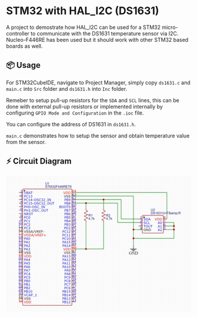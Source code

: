 # STM32 with HAL_I2C (DS1631)

A project to demostrate how HAL_I2C can be used for a STM32 micro-controller to communicate with the DS1631 temperature sensor via I2C. Nucleo-F446RE has been used but it should work with other STM32 based boards as well.

## 📦 Usage

For STM32CubeIDE, navigate to Project Manager, simply copy `ds1631.c` and `main.c` into `Src` folder and `ds1631.h` into `Inc` folder. 

Remeber to setup pull-up resistors for the `SDA` and `SCL` lines, this can be done with external pull-up resistors or implemented internally by configuring `GPIO Mode and Configuration` in the `.ioc` file.

You can configure the address of DS1631 in `ds1631.h`.

`main.c` demonstrates how to setup the sensor and obtain temperature value from the sensor.

## ⚡ Circuit Diagram

![Circuit Diagram](https://github.com/Vincentho711/STM32-Embedded-Development/blob/master/DS1631_HAL_I2C/circuit_diagram.JPG?raw=true)